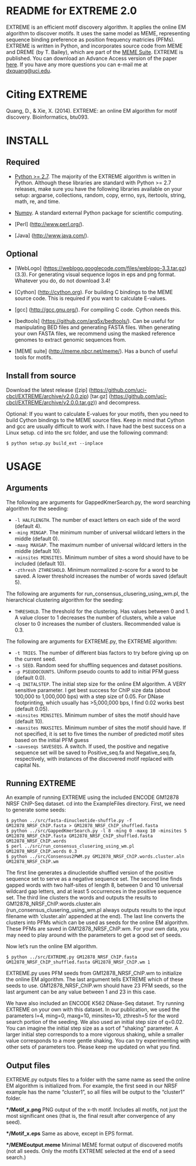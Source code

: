 README for EXTREME 2.0
========================

EXTREME is an efficient motif discovery algorithm. It applies the online EM algorithm to discover motifs. It uses the same
model as MEME, representing sequence binding preference as position frequency matricies (PFMs). EXTREME is written in Python,
and incorporates source code from MEME and DREME (by T. Bailey), which are part of the [MEME Suite](http://meme.nbcr.net/meme/).
EXTREME is published. You can download an Advance Access version of the paper [here](https://github.com/uci-cbcl/EXTREME/blob/master/AdvanceAccess.pdf). If you have any more questions you can e-mail me at dxquang@uci.edu.


Citing EXTREME
========================

Quang, D., & Xie, X. (2014). EXTREME: an online EM algorithm for motif discovery. Bioinformatics, btu093.

INSTALL
=======

Required
---------
* [Python >= 2.7](http://www.python.org/download/releases/2.7.6/). The majority of the EXTREME algorithm is written in Python. Although these libraries are standard with Python >= 2.7 releases, make sure you have the following libraries available on your setup: argparse, collections, random, copy, errno, sys, itertools, string, math, re, and time. 

* [Numpy](http://www.numpy.org/). A standard external Python package for scientific computing.

* [Perl] (http://www.perl.org/).

* [Java] (http://www.java.com/).

Optional
--------

* [WebLogo] (https://weblogo.googlecode.com/files/weblogo-3.3.tar.gz) (3.3). For generating visual sequence logos in eps and png format. Whatever you do, do not download 3.4!

* [Cython] (http://cython.org). For building C bindings to the MEME source code. This is required if you want to calculate E-values.

* [gcc] (http://gcc.gnu.org/). For compiling C code. Cython needs this.

* [bedtools] (https://github.com/arq5x/bedtools/). Can be useful for manipulating BED files and generating FASTA files. When generating your own FASTA files, we recommend using the masked reference genomes to extract genomic sequences from.

* [MEME suite] (http://meme.nbcr.net/meme/). Has a bunch of useful tools for motifs.


Install from source
-------------------
Download the latest release ([zip] (https://github.com/uci-cbcl/EXTREME/archive/v2.0.0.zip) [tar.gz] (https://github.com/uci-cbcl/EXTREME/archive/v2.0.0.tar.gz)) and decompress. 

Optional: If you want to calculate E-values for your motifs, then you need to build Cython bindings to the MEME source files. Keep in mind that Cython and gcc are usually difficult to work with. I have had the best success on a Linux setup. cd into the src folder, and use the following command:

```
$ python setup.py build_ext --inplace
```


USAGE
=====

Arguments
---------

The following are arguments for GappedKmerSearch.py, the word searching algorithm for the seeding:
* `-l HALFLENGTH`. The number of exact letters on each side of the word (default 4).
* `-ming MINGAP`. The minimum number of universal wildcard letters in the middle (default 0).
* `-maxg MAXGAP`. The maximum number of universal wildcard letters in the middle (default 10).
* `-minsites MINSITES`. Minimum number of sites a word should have to be included (default 10).
* `-zthresh ZTHRESHOLD`. Minimum normalized z-score for a word to be saved. A lower threshold increases the number of words saved (default 5).

The following are arguments for run_consensus_clusering_using_wm.pl, the hierarchical clustering algorithm for the seeding:
* `THRESHOLD`. The threshold for the clustering. Has values between 0 and 1. A value closer to 1 decreases the number of clusters, while a value closer to 0 increases the number of clusters. Recommended value is 0.3.


The following are arguments for EXTREME.py, the EXTREME algorithm:

* `-t TRIES`. The number of different bias factors to try before giving up on the current seed.
* `-s SEED`. Random seed for shuffling sequences and dataset positions.
* `-p PSEUDOCOUNTS`. Uniform pseudo counts to add to initial PFM guess (default 0.0).
* `-q INITALSTEP`.  The initial step size for the online EM algorithm. A VERY sensitive parameter. I get best success for ChIP size data (about 100,000 to 1,000,000 bps) with a step size of 0.05. For DNase footprinting, which usually has >5,000,000 bps, I find 0.02 works best (default 0.05).
* `-minsites MINSITES`. Minimum number of sites the motif should have (default 10).
* `-maxsites MAXSITES`. Minimum number of sites the motif should have. If not specified, it is set to five times the number of predicted motif sites based on the initial PFM guess
* `-saveseqs SAVESEQS`. A switch. If used, the positive and negative sequence set will be saved to Positive_seq.fa and Negative_seq.fa, respectively, with instances of the discovered motif replaced with capital Ns.

Running EXTREME
---------------
An example of running EXTREME using the included ENCODE GM12878 NRSF ChIP-Seq dataset. cd into the ExampleFiles directory. First, we need to generate some seeds:
```
$ python ../src/fasta-dinucleotide-shuffle.py -f GM12878_NRSF_ChIP.fasta > GM12878_NRSF_ChIP_shuffled.fasta
$ python ../src/GappedKmerSearch.py -l 8 -ming 0 -maxg 10 -minsites 5 GM12878_NRSF_ChIP.fasta GM12878_NRSF_ChIP_shuffled.fasta GM12878_NRSF_ChIP.words
$ perl ../src/run_consensus_clusering_using_wm.pl GM12878_NRSF_ChIP.words 0.3
$ python ../src/Consensus2PWM.py GM12878_NRSF_ChIP.words.cluster.aln GM12878_NRSF_ChIP.wm
```
The first line generates a dinucleotide shuffled version of the positive sequence set to serve as a negative sequence set. The second line finds gapped words with two half-sites of length 8, between 0 and 10 universal wildcard gap letters, and at least 5 occurrences in the positive sequence set. The third line clusters the words and outputs the results to GM12878_NRSF_ChIP.words.cluster.aln (run_consensus_clusering_using_wm.pl always outputs results to the input filename with ‘cluster.aln’ appended at the end). The last line converts the clusters into PFMs which can be used as seeds for the online EM algorithm. These PFMs are saved in GM12878_NRSF_ChIP.wm. For your own data, you may need to play around with the parameters to get a good set of seeds.

Now let’s run the online EM algorithm.
```
$ python ../src/EXTREME.py GM12878_NRSF_ChIP.fasta GM12878_NRSF_ChIP_shuffled.fasta GM12878_NRSF_ChIP.wm 1
```

EXTREME.py uses PFM seeds from GM12878_NRSF_ChIP.wm to initialize the online EM algorithm. The last argument tells EXTREME which of these seeds to use. GM12878_NRSF_ChIP.wm should have 23 PFM seeds, so the last argument can be any value between 1 and 23 in this case. 

We have also included an ENCODE K562 DNase-Seq dataset. Try running EXTREME on your own with this dataset. In our publication, we used the parameters l=4, ming=0, maxg=10, minsites=10, zthresh=5 for the word search portion of the seeding. We also used an initial step size of q=0.02. You can imagine the initial step size as a sort of "shaking" parameter. A larger initial step corresponds to a more vigorous shaking, while a smaller value corresponds to a more gentle shaking. You can try experimenting with other sets of parameters too. Please keep me updated on what you find.

Output files
------------
EXTREME.py outputs files to a folder with the same name as seed the online EM algorithm is initialized from. For example, the first seed in
our NRSF example has the name “cluster1”, so all files will be output to the “cluster1” folder.

**\*/Motif_x.png** PNG output of the x-th motif. Includes all motifs, not just the most significant ones (that is, the final
result after convergence of any seed).

**\*/Motif_x.eps** Same as above, except in EPS format.

**\*/MEMEoutput.meme** Minimal MEME format output of discovered motifs (not all seeds. Only the motifs EXTREME selected at the end
of a seed search.)
